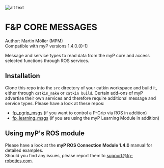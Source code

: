 ![alt text](https://www.fp-robotics.com/wp-content/themes/fprobot/img/fp-robotics_logo.png "F&P Robotics AG")

# F&P CORE MESSAGES

Author: Martin Möller (MPM)  
Compatible with myP versions 1.4.0.(0-1)

Message and service types to read data from the myP core and access selected functions through ROS services.

## Installation

Clone this repo into the `src` directory of your catkin workspace and build it, either through `catkin_make` or `catkin build`. Certain add-ons of myP advertise their own services and therefore require additional message and service types. Please have a look at these repos:

- [fp_pgrip_msgs](https://github.com/fp-robotics/fp_pgrip_msgs) (if you want to control a P-Grip via ROS in addition)
- [fp_learning_msgs](https://github.com/fp-robotics/fp_learning_msgs) (if you are using the myP Learning Module in addition)

## Using myP's ROS module

Please have a look at the __**myP ROS Connection Module 1.4.0**__ manual for detailed examples.  
Should you find any issues, please report them to [support@fp-robotics.com](support@fp-robotics.com).

